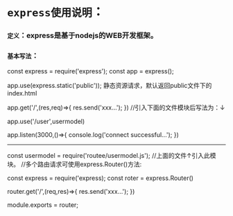 # `express使用说明`：

### `定义`：express是基于nodejs的WEB开发框架。

### `基本写法`：
const express = require('express');
const app = express();

app.use(express.static('public')); 静态资源请求，默认返回public文件下的index.html

app.get('/',(res,req)=>{
    res.send('xxx...');
}) //引入下面的文件模块后写法为：↓

app.use('/user',usermodel)

app.listen(3000,()=>{
    console.log('connect successful...');
})

----------------------------------------------------------------------------------

const usermodel = require('routee/usermodel.js'); //上面的文件↑引入此模块。
//多个路由请求可使用express.Router()方法:

const express = require('express);
const roter = express.Router()

router.get('/',(req,res)=>{
    res.send('xxx...');
})

module.exports = router;
